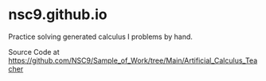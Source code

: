 # nsc9.github.io
Practice solving generated calculus I problems by hand.

Source Code at https://github.com/NSC9/Sample_of_Work/tree/Main/Artificial_Calculus_Teacher
